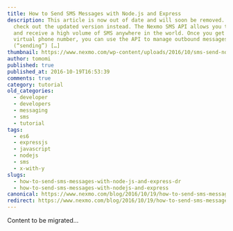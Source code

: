 ```yaml
---
title: How to Send SMS Messages with Node.js and Express
description: This article is now out of date and will soon be removed. Please
  check out the updated version instead. The Nexmo SMS API allows you to send
  and receive a high volume of SMS anywhere in the world. Once you get your
  virtual phone number, you can use the API to manage outbound messages
  (“sending”) […]
thumbnail: https://www.nexmo.com/wp-content/uploads/2016/10/sms-send-node.png
author: tomomi
published: true
published_at: 2016-10-19T16:53:39
comments: true
category: tutorial
old_categories:
  - developer
  - developers
  - messaging
  - sms
  - tutorial
tags:
  - es6
  - expressjs
  - javascript
  - nodejs
  - sms
  - x-with-y
slugs:
  - how-to-send-sms-messages-with-node-js-and-express-dr
  - how-to-send-sms-messages-with-nodejs-and-express
canonical: https://www.nexmo.com/blog/2016/10/19/how-to-send-sms-messages-with-node-js-and-express-dr
redirect: https://www.nexmo.com/blog/2016/10/19/how-to-send-sms-messages-with-node-js-and-express-dr
---
```

Content to be migrated...